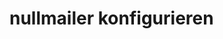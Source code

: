 # nullmailer konfigurieren

[.source]: https://www.linux-tips-and-tricks.de/de/raspibackupcategoried/675-nullmailer-konfigurieren
